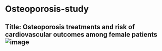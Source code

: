 # Osteoporosis-study

## Title: Osteoporosis treatments and risk of cardiovascular outcomes among female patients ![image](https://github.com/user-attachments/assets/8df3ff2a-2dbe-4133-a3fe-fda66324c552)
